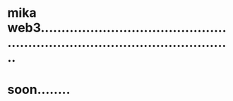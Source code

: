# mika web3....................................................................................................
# soon........
